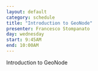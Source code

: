 ```yaml
---
layout: default
category: schedule
title: "Introduction to GeoNode"
presenter: Francesco Stompanato
day: wednesday
start: 9:45AM
end: 10:00AM
---
```

Introduction to GeoNode
